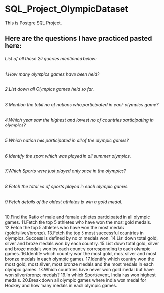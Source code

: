 # SQL_Project_OlympicDataset
This is Postgre SQL Project.
## Here are the questions I have practiced pasted here:
###### List of all these 20 queries mentioned below:
###### 1.How many olympics games have been held?
###### 2.List down all Olympics games held so far.
###### 3.Mention the total no of nations who participated in each olympics game?
###### 4.Which year saw the highest and lowest no of countries participating in olympics?
###### 5.Which nation has participated in all of the olympic games?
###### 6.Identify the sport which was played in all summer olympics.
###### 7.Which Sports were just played only once in the olympics?
###### 8.Fetch the total no of sports played in each olympic games.
###### 9.Fetch details of the oldest athletes to win a gold medal.
10.Find the Ratio of male and female athletes participated in all olympic games.
11.Fetch the top 5 athletes who have won the most gold medals.
12.Fetch the top 5 athletes who have won the most medals (gold/silver/bronze).
13.Fetch the top 5 most successful countries in olympics. Success is defined by no of medals won.
14.List down total gold, silver and broze medals won by each country.
15.List down total gold, silver and broze medals won by each country corresponding to each olympic games.
16.Identify which country won the most gold, most silver and most bronze medals in each olympic games.
17.Identify which country won the most gold, most silver, most bronze medals and the most medals in each olympic games.
18.Which countries have never won gold medal but have won silver/bronze medals?
19.In which Sport/event, India has won highest medals.
20.Break down all olympic games where india won medal for Hockey and how many medals in each olympic games.
